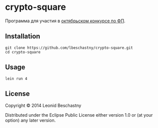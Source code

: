 # crypto-square

Программа для участия в [октябрьском конкурсе по ФП][1].

  [1]: http://haskell98.blogspot.ru/2014/10/blog-post_10.html

## Installation

    git clone https://github.com/lbeschastny/crypto-square.git
    cd crypto-square

## Usage

    lein run 4

## License

Copyright © 2014 Leonid Beschastny

Distributed under the Eclipse Public License either version 1.0 or (at
your option) any later version.
